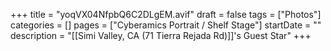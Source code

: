 +++
title = "yoqVX04NfpbQ6C2DLgEM.avif"
draft = false
tags = ["Photos"]
categories = []
pages = ["Cyberamics Portrait / Shelf Stage"]
startDate = ""
description = "[[Simi Valley, CA (71 Tierra Rejada Rd)]]'s Guest Star"
+++
